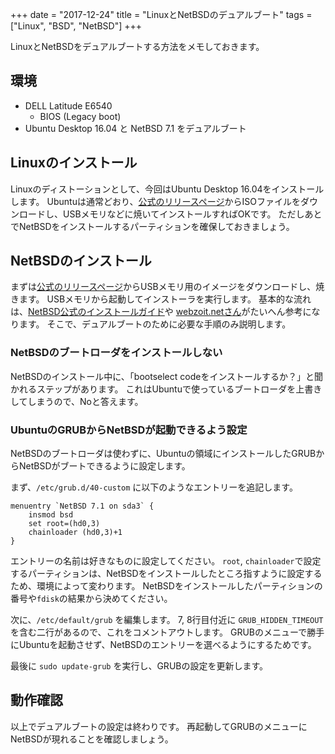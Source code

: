 +++
date = "2017-12-24"
title = "LinuxとNetBSDのデュアルブート"
tags = ["Linux", "BSD", "NetBSD"]
+++

LinuxとNetBSDをデュアルブートする方法をメモしておきます。

## 環境

* DELL Latitude E6540
    * BIOS (Legacy boot)
* Ubuntu Desktop 16.04 と NetBSD 7.1 をデュアルブート

## Linuxのインストール

Linuxのディストーションとして、今回はUbuntu Desktop 16.04をインストールします。
Ubuntuは通常どおり、[公式のリリースページ](http://releases.ubuntu.com/16.04/)からISOファイルをダウンロードし、USBメモリなどに焼いてインストールすればOKです。
ただしあとでNetBSDをインストールするパーティションを確保しておきましょう。

## NetBSDのインストール

まずは[公式のリリースページ](https://www.netbsd.org/releases/index.html)からUSBメモリ用のイメージをダウンロードし、焼きます。
USBメモリから起動してインストーラを実行します。
基本的な流れは、[NetBSD公式のインストールガイド](https://www.netbsd.org/docs/guide/en/chap-exinst.html)や
[webzoit.netさん](https://www.webzoit.net/hp/it/internet/homepage/env/os/bsd_unix_linux/netbsd/03_install)がたいへん参考になります。
そこで、デュアルブートのために必要な手順のみ説明します。

### NetBSDのブートローダをインストールしない

NetBSDのインストール中に、「bootselect codeをインストールするか？」と聞かれるステップがあります。
これはUbuntuで使っているブートローダを上書きしてしまうので、Noと答えます。

### UbuntuのGRUBからNetBSDが起動できるよう設定

NetBSDのブートローダは使わずに、Ubuntuの領域にインストールしたGRUBからNetBSDがブートできるように設定します。

まず、`/etc/grub.d/40-custom` に以下のようなエントリーを追記します。

```text
menuentry `NetBSD 7.1 on sda3` {
    insmod bsd
    set root=(hd0,3)
    chainloader (hd0,3)+1
}
```

エントリーの名前は好きなものに設定してください。
`root`, `chainloader`で設定するパーティションは、NetBSDをインストールしたところ指すように設定するため、環境によって変わります。
NetBSDをインストールしたパーティションの番号や`fdisk`の結果から決めてください。

次に、`/etc/default/grub` を編集します。
7, 8行目付近に `GRUB_HIDDEN_TIMEOUT` を含む二行があるので、これをコメントアウトします。
GRUBのメニューで勝手にUbuntuを起動させず、NetBSDのエントリーを選べるようにするためです。

最後に `sudo update-grub` を実行し、GRUBの設定を更新します。

## 動作確認

以上でデュアルブートの設定は終わりです。
再起動してGRUBのメニューにNetBSDが現れることを確認しましょう。
